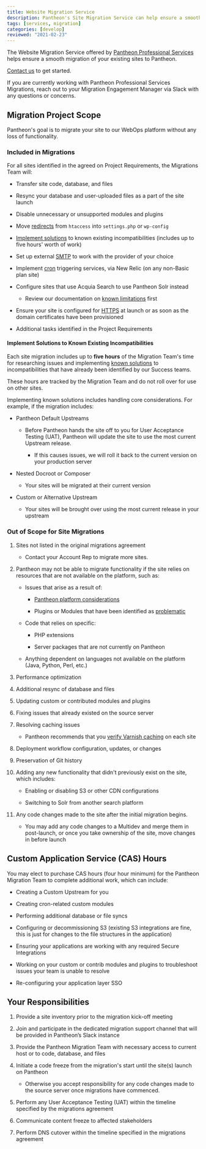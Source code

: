 ```yaml
---
title: Website Migration Service
description: Pantheon's Site Migration Service can help ensure a smooth migration of your existing sites. This doc outlines what you can expect.
tags: [services, migration]
categories: [develop]
reviewed: "2021-02-23"
---
```


The Website Migration Service offered by [Pantheon Professional Services](/professional-services) helps ensure a smooth migration of your existing sites to Pantheon.

[Contact us](https://pantheon.io/professional-services/website-migrations?docs) to get started.

If you are currently working with Pantheon Professional Services Migrations, reach out to your Migration Engagement Manager via Slack with any questions or concerns.

## Migration Project Scope

Pantheon's goal is to migrate your site to our WebOps platform without any loss of functionality.

### Included in Migrations

For all sites identified in the agreed on Project Requirements, the Migrations Team will:

- Transfer site code, database, and files

- Resync your database and user-uploaded files as a part of the site launch

- Disable unnecessary or unsupported modules and plugins

- Move [redirects](/redirects) from `htaccess` into `settings.php` or `wp-config`

- [Implement solutions](#implement-known-solutions) to known existing incompatibilities (includes up to five hours' worth of work)

- Set up external [SMTP](/smtp) to work with the provider of your choice

- Implement [cron](/drupal-cron) triggering services, via New Relic (on any non-Basic plan site)

- Configure sites that use Acquia Search to use Pantheon Solr instead

  - Review our documentation on [known limitations](/solr#known-limitations-of-pantheons-solr-service) first

- Ensure your site is configured for [HTTPS](/https) at launch or as soon as the domain certificates have been provisioned

- Additional tasks identified in the Project Requirements

#### Implement Solutions to Known Existing Incompatibilities

Each site migration includes up to **five hours** of the Migration Team's time for researching issues and implementing [known solutions](/modules-plugins-known-issues) to incompatibilities that have already been identified by our Success teams.

These hours are tracked by the Migration Team and do not roll over for use on other sites.

Implementing known solutions includes handling core considerations. For example, if the migration includes:

- Pantheon Default Upstreams

  - Before Pantheon hands the site off to you for User Acceptance Testing (UAT), Pantheon will update the site to use the most current Upstream release.

    - If this causes issues, we will roll it back to the current version on your production server

- Nested Docroot or Composer

  - Your sites will be migrated at their current version

- Custom or Alternative Upstream

  - Your sites will be brought over using the most current release in your upstream

### Out of Scope for Site Migrations

1. Sites not listed in the original migrations agreement

   - Contact your Account Rep to migrate more sites.

1. Pantheon may not be able to migrate functionality if the site relies on resources that are not available on the platform, such as:

   - Issues that arise as a result of:

     - [Pantheon platform considerations](/platform-considerations)

     - Plugins or Modules that have been identified as [problematic](/modules-plugins-known-issues/)

   - Code that relies on specific:
  
     - PHP extensions

     - Server packages that are not currently on Pantheon

   - Anything dependent on languages not available on the platform (Java, Python, Perl, etc.)

1. Performance optimization

1. Additional resync of database and files

1. Updating custom or contributed modules and plugins

1. Fixing issues that already existed on the source server

1. Resolving caching issues

   - Pantheon recommends that you [verify Varnish caching](https://varnishcheck.pantheon.io/) on each site

1. Deployment workflow configuration, updates, or changes

1. Preservation of Git history

1. Adding any new functionality that didn't previously exist on the site, which includes:

   - Enabling or disabling S3 or other CDN configurations

   - Switching to Solr from another search platform

1. Any code changes made to the site after the initial migration begins.

   - You may add any code changes to a Multidev and merge them in post-launch, or once you take ownership of the site, move changes in before launch

## Custom Application Service (CAS) Hours

You may elect to purchase CAS hours (four hour minimum) for the Pantheon Migration Team to complete additional work, which can include:

- Creating a Custom Upstream for you

- Creating cron-related custom modules

- Performing additional database or file syncs

- Configuring or decommissioning S3 (existing S3 integrations are fine, this is just for changes to the file structures in the application)

- Ensuring your applications are working with any required Secure Integrations

- Working on your custom or contrib modules and plugins to troubleshoot issues your team is unable to resolve

- Re-configuring your application layer SSO

## Your Responsibilities

1. Provide a site inventory prior to the migration kick-off meeting

1. Join and participate in the dedicated migration support channel that will be provided in Pantheon’s Slack instance

1. Provide the Pantheon Migration Team with necessary access to current host or to code, database, and files

1. Initiate a code freeze from the migration's start until the site(s) launch on Pantheon

   - Otherwise you accept responsibility for any code changes made to the source server once migrations have commenced.

1. Perform any User Acceptance Testing (UAT) within the timeline specified by the migrations agreement

1. Communicate content freeze to affected stakeholders

1. Perform DNS cutover within the timeline specified in the migrations agreement
